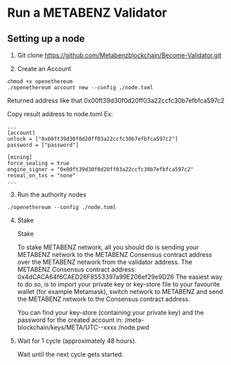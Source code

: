 # Run a METABENZ Validator

## Setting up a node

1. Git clone https://github.com/Metabenzblockchain/Become-Validator.git

2. Create an Account

```
chmod +x openethereum
./openethereum account new --config ./node.toml
```

Returned address like that 0x00ft39d30f0d20ff03a22ccfc30b7efbfca597c2

Copy result address to node.toml
Ex:

```
...
[account]
unlock = ["0x00ft39d30f0d20ff03a22ccfc30b7efbfca597c2"]
password = ["password"]

[mining]
force_sealing = true
engine_signer = "0x00ft39d30f0d20ff03a22ccfc30b7efbfca597c2"
reseal_on_txs = "none"
...
```

3. Run the authority nodes

```
./openethereum --config ./node.toml

```

4. Stake

   Stake

   To stake METABENZ network, all you should do is sending your METABENZ network to the METABENZ Consensus contract address over the METABENZ network from the validator address.
   The METABENZ Consensus contract address: 0x4dCACA64f6CAED26F8553397a99E206ef29e9D26
   The easiest way to do so, is to import your private key or key-store file to your favourite wallet (for example Metamask), switch network to METABENZ and send the METABENZ network to the Consensus contract address.

   You can find your key-store (containing your private key) and the password for the created account in:
   /meta-blockchain/keys/META/UTC--xxxx
   /node.pwd

5. Wait for 1 cycle (approximately 48 hours).

   Wait until the next cycle gets started.